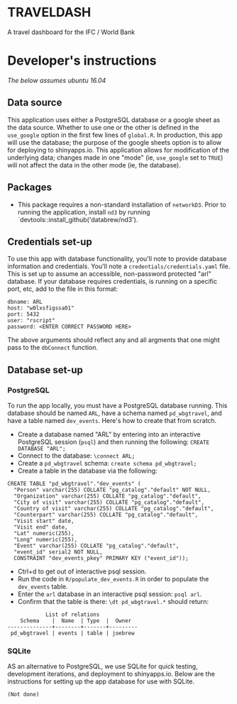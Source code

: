 # TRAVELDASH
A travel dashboard for the IFC / World Bank

# Developer's instructions

_The below assumes ubuntu 16.04_

## Data source

This application uses either a PostgreSQL database or a google sheet as the data source. Whether to use one or the other is defined in the `use_google` option in the first few lines of `global.R`. In production, this app will use the database; the purpose of the google sheets option is to allow for deploying to shinyapps.io. This application allows for modification of the underlying data; changes made in one "mode" (ie, `use_google` set to `TRUE`) will not affect the data in the other mode (ie, the database).

## Packages

- This package requires a non-standard installation of `networkD3`. Prior to running the application, install `nd3` by running `devtools::install_github('databrew/nd3').

## Credentials set-up

To use this app with database functionality, you'll note to provide database information and credentials. You'll note a `credentials/credentials.yaml` file. This is set up to assume an accessible, non-password protected "arl" database. If your database requires credentials, is running on a specific port, etc, add to the file in this format:

```
dbname: ARL
host: "w0lxsfigssa01"
port: 5432
user: "rscript"
password: <ENTER CORRECT PASSWORD HERE>
```

The above arguments should reflect any and all argments that one might pass to the `dbConnect` function.

## Database set-up

### PostgreSQL 

To run the app locally, you must have a PostgreSQL database running. This database should be named `ARL`, have a schema named `pd_wbgtravel`, and have a table named `dev_events`. Here's how to create that from scratch.

- Create a database named "ARL" by entering into an interactive PostgreSQL session (`psql`) and then running the following: `CREATE DATABASE "ARL";`
- Connect to the database: `\connect ARL;`
- Create a `pd_wbgtravel` schema: `create schema pd_wbgtravel;`
- Create a table in the database via the following:
```
CREATE TABLE "pd_wbgtravel"."dev_events" (
  "Person" varchar(255) COLLATE "pg_catalog"."default" NOT NULL,
  "Organization" varchar(255) COLLATE "pg_catalog"."default",
  "City of visit" varchar(255) COLLATE "pg_catalog"."default",
  "Country of visit" varchar(255) COLLATE "pg_catalog"."default",
  "Counterpart" varchar(255) COLLATE "pg_catalog"."default",
  "Visit start" date,
  "Visit end" date,
  "Lat" numeric(255),
  "Long" numeric(255),
  "Event" varchar(255) COLLATE "pg_catalog"."default",
  "event_id" serial2 NOT NULL,
  CONSTRAINT "dev_events_pkey" PRIMARY KEY ("event_id"));
```

- Ctrl+d to get out of interactive psql session.
- Run the code in `R/populate_dev_events.R` in order to populate the `dev_events` table.
- Enter the `arl` database in an interactive psql session: `psql arl`.
- Confirm that the table is there: `\dt pd_wbgtravel.*` should return:

```
            List of relations
    Schema    |  Name  | Type  |  Owner  
--------------+--------+-------+---------
 pd_wbgtravel | events | table | joebrew

```

### SQLite

AS an alternative to PostgreSQL, we use SQLite for quick testing, development iterations, and deployment to shinyapps.io. Below are the instructions for setting up the app database for use with SQLite.

```
(Not done)
```